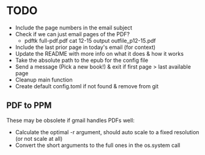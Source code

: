 # TODO

-   Include the page numbers in the email subject
-   Check if we can just email pages of the PDF?
    -   pdftk full-pdf.pdf cat 12-15 output outfile_p12-15.pdf
-   Include the last prior page in today's email (for context)
-   Update the README with more info on what it does & how it works
-   Take the absolute path to the epub for the config file
-   Send a message (Pick a new book!) & exit if first page > last available page
-   Cleanup main function
-   Create default config.toml if not found & remove from git

## PDF to PPM

These may be obsolete if gmail handles PDFs well:

-   Calculate the optimal -r argument, should auto scale to a fixed resolution (or not scale at all)
-   Convert the short arguments to the full ones in the os.system call
